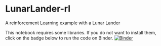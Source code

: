 # LunarLander-rl
A reinforcement Learning example with a Lunar Lander

This notebook requires some libraries. If you do not want to install them, click on the badge below to run the code on Binder.
[![Binder](https://mybinder.org/badge_logo.svg)](https://mybinder.org/v2/gh/Fragar8/LunarLander-rl/HEAD)
